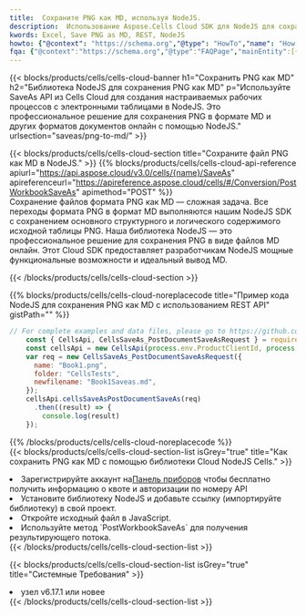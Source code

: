 ```yaml
---
title:  Сохраните PNG как MD, используя NodeJS.
description:  Использование Aspose.Cells Cloud SDK для NodeJS для сохранения файла формата PNG как файла формата MD.
kwords: Excel, Save PNG as MD, REST, NodeJS
howto: {"@context": "https://schema.org","@type": "HowTo","name": "How to save PNG as MD using the Cells Cloud NodeJS library.","description": "How to save PNG as MD using the Cells Cloud NodeJS library.","image": {"@type": "ImageObject"},"url": "/nodejs/saveas/png-to-md/","step": [{ "@type": "HowToStep","name": "How to save PNG as MD using the Cells Cloud NodeJS library. step 1", "image": {"@type": "ImageObject",},"url": "/nodejs/saveas/png-to-md/","text": "Register an account at <a href='https://dashboard.aspose.cloud/'>Dashboard</a> to get free API quota & authorization details",},{ "@type": "HowToStep","name": "How to save PNG as MD using the Cells Cloud NodeJS library. step 1", "image": {"@type": "ImageObject",},"url": "/nodejs/saveas/png-to-md/","text": "Install NodeJS library and add the reference (import the library) to your project.",},{ "@type": "HowToStep","name": "How to save PNG as MD using the Cells Cloud NodeJS library. step 1", "image": {"@type": "ImageObject",},"url": "/nodejs/saveas/png-to-md/","text": "Open the source file in JavaScript.",},{ "@type": "HowToStep","name": "How to save PNG as MD using the Cells Cloud NodeJS library. step 1", "image": {"@type": "ImageObject",},"url": "/nodejs/saveas/png-to-md/","text": "Use the `PostWorkbookSaveAs` method to retrieve the resulting stream.",}, ],"supply": {"@type": "HowToSupply","name": "document"},"tool": [{"@type": "HowToTool","name": "Visual Studio, Visual Studio Code, WebStorm"},{"@type": "HowToTool","name": "Aspose Cells"}],"totalTime": "PT6M"}
fqa: {"@context":"https://schema.org","@type":"FAQPage","mainEntity":[{"@type":"Question","name":"Why save file as other formats file in C# using REST API?","acceptedAnswer":{"@type":"Answer","text":"Documents are encoded in many ways, and some files may be incompatible with the software you use. To open and read such files, just save them as appropriate file formats.<br/><ol><li>Install .NET SDK and add the reference (import the library) to your project.</li><li>Open the source file in C# using REST API.</li><li>Call the PostWorkbookSaveAsRequest() method, passing an output filename with required extension.</li><li>Get the result of save as a separate file.</li></ol>"}},{"@type":"Question","name":"What file formats can I save as with your C# library?","acceptedAnswer":{"@type":"Answer","text":"We support a variety of file formats for conversion using .NET library, including XLSX, Excel, xls , PDF, CSV, HTML, Markdown, XML, PNG, JPG, TIFF, Json, TXT and many more."}},{"@type":"Question","name":"What is the maximum allowed file size for conversion using this .NET library?","acceptedAnswer":{"@type":"Answer","text":"There are no file size limits for format conversions using .NET library."}}]}
---
```

{{< blocks/products/cells/cells-cloud-banner h1="Сохранить PNG как MD" h2="Библиотека NodeJS для сохранения PNG как MD" p="Используйте SaveAs API из Cells Cloud для создания настраиваемых рабочих процессов с электронными таблицами в NodeJS. Это профессиональное решение для сохранения PNG в формате MD и других форматов документов онлайн с помощью NodeJS." urlsection="saveas/png-to-md/" >}}

{{< blocks/products/cells/cells-cloud-section title="Сохраните файл PNG как MD в NodeJS." >}}
{{% blocks/products/cells/cells-cloud-api-reference apiurl="https://api.aspose.cloud/v3.0/cells/{name}/SaveAs" apireferenceurl="https://apireference.aspose.cloud/cells/#/Conversion/PostWorkbookSaveAs" apimethod="POST" %}}
<br/>
Сохранение файлов формата PNG как MD — сложная задача. Все переходы формата PNG в формат MD выполняются нашим NodeJS SDK с сохранением основного структурного и логического содержимого исходной таблицы PNG. Наша библиотека NodeJS — это профессиональное решение для сохранения PNG в виде файлов MD онлайн. Этот Cloud SDK предоставляет разработчикам NodeJS мощные функциональные возможности и идеальный вывод MD.

{{< /blocks/products/cells/cells-cloud-section >}}

{{% blocks/products/cells/cells-cloud-noreplacecode title="Пример кода NodeJS для сохранения PNG как MD с использованием REST API" gistPath="" %}}
  
```js
// For complete examples and data files, please go to https://github.com/aspose-cells-cloud/aspose-cells-cloud-node/
    const { CellsApi, CellsSaveAs_PostDocumentSaveAsRequest } = require("asposecellscloud");
    const cellsApi = new CellsApi(process.env.ProductClientId, process.env.ProductClientSecret);
    var req = new CellsSaveAs_PostDocumentSaveAsRequest({
      name: "Book1.png",
      folder: "CellsTests",
      newfilename: "Book1Saveas.md",
    });
    cellsApi.cellsSaveAsPostDocumentSaveAs(req)
      .then((result) => {
        console.log(result)
    });
```
  
{{% /blocks/products/cells/cells-cloud-noreplacecode %}}
<br/>
{{< blocks/products/cells/cells-cloud-section-list isGrey="true" title="Как сохранить PNG как MD с помощью библиотеки Cloud NodeJS Cells." >}}
<li> Зарегистрируйте аккаунт на<a href="https://dashboard.aspose.cloud/">Панель приборов</a> чтобы бесплатно получить информацию о квоте и авторизации по номеру API</li>
<li>Установите библиотеку NodeJS и добавьте ссылку (импортируйте библиотеку) в свой проект.</li>
<li>Откройте исходный файл в JavaScript.</li>
<li>Используйте метод `PostWorkbookSaveAs` для получения результирующего потока.</li>
{{< /blocks/products/cells/cells-cloud-section-list >}}

{{< blocks/products/cells/cells-cloud-section-list isGrey="true" title="Системные Требования" >}}
<li>узел v6.17.1 или новее</li>
{{< /blocks/products/cells/cells-cloud-section-list >}}
